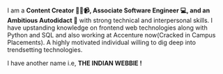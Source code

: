 
I am a **Content Creator 🧑‍🏫📹, Associate Software Engineer 💻, and an Ambitious Autodidact 🙇** with strong technical and interpersonal skills. I have upstanding knowledge on frontend web technologies along with Python and SQL and also working at Accenture now(Cracked in Campus Placements). A highly motivated individual willing to dig deep into trendsetting technologies.

I have another name i.e, **THE INDIAN WEBBIE !**

                  

